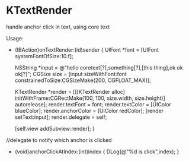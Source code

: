 KTextRender
===========

handle anchor click in text, using core text

Usage:
- (IBAction)onTextRender:(id)sender
{
    UIFont *font = [UIFont systemFontOfSize:10.f];
    
    NSString *input = @"hello coretext[?],something[?],[this thing],ok ok ok[?]";
    CGSize size = [input sizeWithFont:font constrainedToSize:CGSizeMake(200, CGFLOAT_MAX)];
    
    KTextRender *render = [[[KTextRender alloc] initWithFrame:CGRectMake(100, 100, size.width, size.height)] autorelease];
    render.textFont = font;
    render.textColor = [UIColor blueColor];
    render.anchorColor = [UIColor redColor];
    [render setText:input];
    render.delegate = self;
    
    [self.view addSubview:render];
}

//delegate to notify which anchor is clicked
- (void)anchorClickAtIndex:(int)index
{
    DLog(@"%d is click",index);
}
